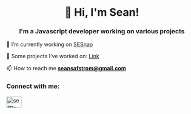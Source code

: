 <h1 align="center">👋 Hi, I'm Sean!</h1>
<h3 align="center">I'm a Javascript developer working on various projects</h3>


🔭 I’m currently working on [SESnap](https://sesnap.com/)

🚧 Some projects I've worked on: [Link](https://seananth.github.io/)

📫 How to reach me **seansafstrom@gmail.com**


<h3 align="left">Connect with me:</h3>
<p align="left">
<a href="https://linkedin.com/in/sean-säfström" target="blank"><img align="center" src="https://raw.githubusercontent.com/rahuldkjain/github-profile-readme-generator/master/src/images/icons/Social/linked-in-alt.svg" alt="sean-säfström" height="30" width="40" /></a>
</p>
